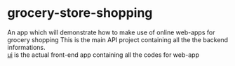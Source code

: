 # grocery-store-shopping
An app which will demonstrate how to make use of online web-apps for grocery shopping
This is the main API project containing all the the backend informations.  
[ui](/ui) is the actual front-end app containing all the codes for web-app
